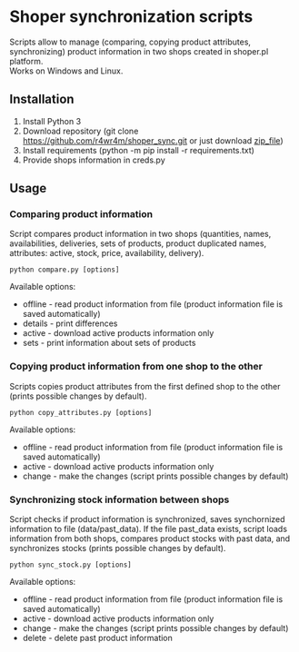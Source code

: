 # Shoper synchronization scripts
Scripts allow to manage (comparing, copying product attributes, synchronizing) product information in two shops created in shoper.pl platform.  
Works on Windows and Linux. 

## Installation
1. Install Python 3 
2. Download repository (git clone https://github.com/r4wr4m/shoper_sync.git or just download [zip_file](https://github.com/r4wr4m/shoper_sync/archive/master.zip "repo"))
3. Install requirements (python -m pip install -r requirements.txt)
4. Provide shops information in creds.py

## Usage

### Comparing product information
Script compares product information in two shops (quantities, names, availabilities, deliveries, sets of products, product duplicated names, attributes: active, stock, price, availability, delivery).

```python compare.py [options]```

Available options:
* offline - read product information from file (product information file is saved automatically)
* details - print differences
* active - download active products information only
* sets - print information about sets of products

### Copying product information from one shop to the other
Scripts copies product attributes from the first defined shop to the other (prints possible changes by default).  

```python copy_attributes.py [options]```

Available options:
* offline - read product information from file (product information file is saved automatically)
* active - download active products information only
* change - make the changes (script prints possible changes by default)

### Synchronizing stock information between shops
Script checks if product information is synchronized, saves synchornized information to file (data/past_data). 
If the file past_data exists, script loads information from both shops, compares product stocks with past data, and synchronizes stocks (prints possible changes by default).

```python sync_stock.py [options]```

Available options:
* offline - read product information from file (product information file is saved automatically)
* active - download active products information only
* change - make the changes (script prints possible changes by default)
* delete - delete past product information
